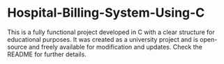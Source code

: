 # Hospital-Billing-System-Using-C
This is a fully functional project developed in C with a clear structure for educational purposes.  It was created as a university project and is open-source and freely available for modification and updates. Check the README for further details.
